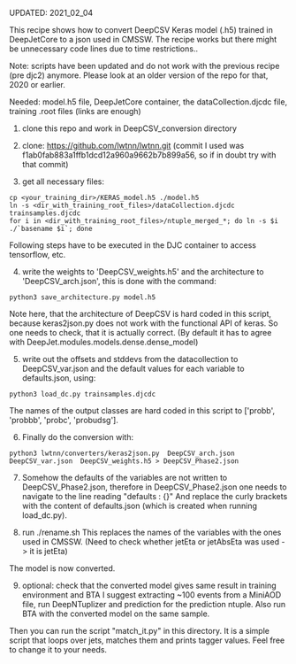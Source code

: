 UPDATED: 2021_02_04

This recipe shows how to convert DeepCSV Keras model (.h5) trained in DeepJetCore to a json used in CMSSW.
The recipe works but there might be unnecessary code lines due to time restrictions..

Note: scripts have been updated and do not work with the previous recipe (pre djc2) anymore. Please look at an older version of the repo for that, 2020 or earlier.

Needed: model.h5 file, DeepJetCore container, the dataCollection.djcdc file, training .root files (links are enough)

1. clone this repo and work in DeepCSV_conversion directory

2. clone: https://github.com/lwtnn/lwtnn.git (commit I used was f1ab0fab883a1ffb1dcd12a960a9662b7b899a56, so if in doubt try with that commit)

3. get all necessary files:
```
cp <your_training_dir>/KERAS_model.h5 ./model.h5
ln -s <dir_with_training_root_files>/dataCollection.djcdc trainsamples.djcdc
for i in <dir_with_training_root_files>/ntuple_merged_*; do ln -s $i ./`basename $i`; done
```

Following steps have to be executed in the DJC container to access tensorflow, etc.

4. write the weights to 'DeepCSV_weights.h5' and the architecture to 'DeepCSV_arch.json', this is done with the command: 
```
python3 save_architecture.py model.h5
```

Note here, that the architecture of DeepCSV is hard coded in this script, because keras2json.py does not work with the functional API of keras. So one needs to check, that it is actually correct. (By default it has to agree with DeepJet.modules.models.dense.dense_model)

5. write out the offsets and stddevs from the datacollection to DeepCSV_var.json and the default values for each variable to defaults.json, using:
```
python3 load_dc.py trainsamples.djcdc
```
The names of the output classes are hard coded in this script to ['probb', 'probbb', 'probc', 'probudsg'].

6. Finally do the conversion with:
```
python3 lwtnn/converters/keras2json.py  DeepCSV_arch.json  DeepCSV_var.json  DeepCSV_weights.h5 > DeepCSV_Phase2.json
```

7. Somehow the defaults of the variables are not written to DeepCSV_Phase2.json, therefore in DeepCSV_Phase2.json one needs to navigate to the line reading "defaults : {}"
And replace the curly brackets with the content of defaults.json (which is created when running load_dc.py).

8. run ./rename.sh 
This replaces the names of the variables with the ones used in CMSSW. (Need to check whether jetEta or jetAbsEta was used -> it is jetEta)

The model is now converted.

9. optional: check that the converted model gives same result in training environment and BTA
I suggest extracting ~100 events from a MiniAOD file, run DeepNTuplizer and prediction for the prediction ntuple. Also run BTA with the converted model on the same sample.

Then you can run the script "match_it.py" in this directory. It is a simple script that loops over jets, matches them and prints tagger values. Feel free to change it to your needs.
